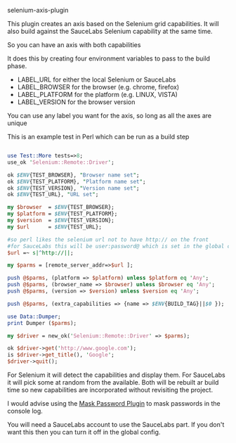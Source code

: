 selenium-axis-plugin

This plugin creates an axis based on the Selenium grid capabilities.
It will also build against the SauceLabs Selenium capability at the same time.

So you can have an axis with both capabilities

It does this by creating four environment variables to pass to the build phase. 

<ul>
<li> LABEL_URL for either the local Selenium or SauceLabs</li>
<li> LABEL_BROWSER for the browser (e.g. chrome, firefox)</li>
<li> LABEL_PLATFORM for the platform (e.g. LINUX, VISTA)</li>
<li> LABEL_VERSION for the browser version
</ul>

You can use any label you want for the axis, so long as all the axes are unique

This is an example test in Perl which can be run as a build step

```perl

use Test::More tests=>8;
use_ok 'Selenium::Remote::Driver';

ok $ENV{TEST_BROWSER}, "Browser name set";
ok $ENV{TEST_PLATFORM}, "Platform name set";
ok $ENV{TEST_VERSION}, "Version name set";
ok $ENV{TEST_URL}, "URL set";

my $browser  = $ENV{TEST_BROWSER};
my $platform = $ENV{TEST_PLATFORM};
my $version  = $ENV{TEST_VERSION};
my $url      = $ENV{TEST_URL};

#so perl likes the selenium url not to have http:// on the front
#for SauceLabs this will be user:password@ which is set in the global config
$url =~ s|^http://||;

my $parms = [remote_server_addr=>$url ];

push @$parms, (platform => $platform) unless $platform eq 'Any';
push @$parms, (browser_name => $browser) unless $browser eq 'Any';
push @$parms, (version => $version) unless $version eq 'Any';

push @$parms, (extra_capabilities => {name => $ENV{BUILD_TAG}||$0 });

use Data::Dumper;
print Dumper ($parms);

my $driver = new_ok('Selenium::Remote::Driver' => $parms);

ok $driver->get('http://www.google.com');
is $driver->get_title(), 'Google';
$driver->quit();

```

For Selenium it will detect the capabilities and display them.
For SauceLabs it will pick some at random from the available.
Both will be rebuilt ar build time so new capabilities are incorporated without revisiting the project.

I would advise using the <a href='https://wiki.jenkins-ci.org/display/JENKINS/Mask+Passwords+Plugin'>Mask Password Plugin</a> to mask passwords in the console log.

You will need a SauceLabs account to use the SauceLabs part. If you don't want this then you can turn it off in the global config.
